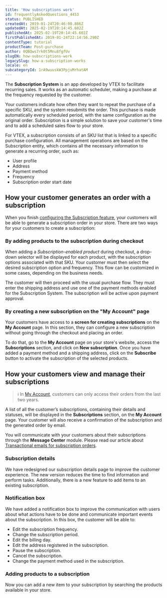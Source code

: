 ```yaml
---
title: 'How subscriptions work'
id: frequentlyAskedQuestions_4453
status: PUBLISHED
createdAt: 2019-01-24T20:46:00.886Z
updatedAt: 2025-02-19T20:14:45.602Z
publishedAt: 2025-02-19T20:14:45.602Z
firstPublishedAt: 2019-01-24T22:14:56.290Z
contentType: tutorial
productTeam: Post-purchase
author: 0QBQws7rk0t5Mnu8fgfUv
slugEN: how-subscriptions-work
legacySlug: how-a-subscription-works
locale: en
subcategoryId: 1rA9wuuskW3PpjvMrhatAM
---
```


The **Subscription System** is an app developed by VTEX to facilitate recurring sales. It works as an automatic scheduler, making a purchase at the frequency requested by the customer.

Your customers indicate how often they want to repeat the purchase of a specific SKU, and the system resubmits the order. This purchase is made automatically every scheduled period, with the same configuration as the original order. Subscription is a simple solution to save your customer's time and to add a scheduled sales flow to your store.

For VTEX, a subscription consists of an SKU list that is linked to a specific purchase configuration. All management operations are based on the Subscription entity, which contains all the necessary information to generate a recurring order, such as:

- User profile
- Address
- Payment method
- Frequency
- Subscription order start date

## How your customer generates an order with a subscription

When you finish [configuring the Subscription feature](/en/tutorial/como-configurar-assinatura-v2--1FA9dfE7vJqxBna9Nft5Sj), your customers will be able to generate a subscription order in your store. There are two ways for your customers to create a subscription:

### By adding products to the subscription during checkout

When adding a _Subscription-enabled product_ during checkout, a drop-down selector will be displayed for each product, with the subscription options associated with that SKU. Your customer must then select the desired subscription option and frequency. This flow can be customized in some cases, depending on the business needs.

The customer will then proceed with the usual purchase flow. They must enter the shipping address and use one of the payment methods enabled for the Subscription System. The subscription will be active upon payment approval.

### By creating a new subscription on the "My Account" page

Your customers have access to a **screen for creating subscriptions** on the **My Account** page. In this section, they can configure a new subscription without going through the checkout and placing an order.

To do that, go to the **My Account** page on your store's website, access the **Subscriptions** section, and click on **New subscription**. Once you have added a payment method and a shipping address, click on the **Subscribe** button to activate the subscription of the selected products.

## How your customers view and manage their subscriptions

> ℹ️ In [My Account](/en/tutorial/how-my-account-works--2BQ3GiqhqGJTXsWVuio3Xh), customers can only access their orders from the last two years.

A list of all the customer’s subscriptions, containing their details and statuses, will be displayed in the **Subscriptions** section, on the **My Account** page. Your customer will also receive a confirmation of the subscription and the generated order by email.

You will communicate with your customers about their subscriptions through the **Message Center** module. Please read our article about [Transactional emails for subscription orders](/en/tutorial/e-mails-transacionais-para-pedidos-de-assinatura--2NYHqHMRqZ43Cn6s84ZCB5).

### Subscription details

We have redesigned our subscription details page to improve the customer experience. The new version reduces the time to find information and perform tasks. Additionally, there is a new feature to add items to an existing subscription.

### Notification box

We have added a notification box to improve the communication with users about what actions have to be done and communicate important events about the subscription. In this box, the customer will be able to:

- Edit the subscription frequency.
- Change the subscription period.
- Edit the billing day.
- Edit the address registered in the subscription.
- Pause the subscription.
- Cancel the subscription.
- Change the payment method used in the subscription.

### Adding products to a subscription

Now you can add a new item to your subscription by searching the products available in your store.
